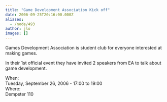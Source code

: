 ```yaml
---
title: "Game Development Association Kick off"
date: 2006-09-25T20:16:00.000Z
aliases:
  - /node/493
author: jlo
images: []
---
```


<div class="field field-name-body field-type-text-with-summary field-label-hidden"><div class="field-items"><div class="field-item even"><p>Games Development Association is student club for everyone interested at making games.</p>
<p>In their 1st official event they have invited 2 speakers from EA to talk about game development.</p>
</div></div></div><div class="field field-name-field-dates field-type-datetime field-label-above"><div class="field-label">When:&#xA0;</div><div class="field-items"><div class="field-item even"><span class="date-display-single">Tuesday, September 26, 2006 - <span class="date-display-range"><span class="date-display-start">17:00</span> to <span class="date-display-end">19:00</span></span></span></div></div></div><div class="field field-name-field-location field-type-text field-label-above"><div class="field-label">Where:&#xA0;</div><div class="field-items"><div class="field-item even">Dempster 110</div></div></div>    <footer>
          </footer>

